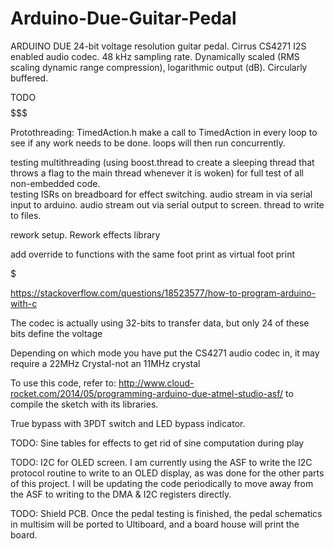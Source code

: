 # Arduino-Due-Guitar-Pedal

ARDUINO DUE 24-bit voltage resolution guitar pedal.
Cirrus CS4271 I2S enabled audio codec. 
48 kHz sampling rate.
Dynamically scaled (RMS scaling dynamic range compression), logarithmic output (dB).
Circularly buffered.




$$$$$$$$$$$$$$$$$$$$$$$$$$$$$$$$$$$$$$$$   TODO   $$$$$$$$$$$$$$$$$$$$$$$$$$$$$$$$$$$$$$$$$$$

Protothreading: TimedAction.h
make a call to TimedAction in every loop to see if any work needs to be done.  loops will then run concurrently.

testing multithreading (using boost.thread to create a sleeping thread that throws a flag to the main thread whenever it is woken) for full test of all non-embedded code.  
testing ISRs on breadboard for effect switching.  audio stream in via serial input to arduino.  audio stream out via serial output to screen.  thread to write to files.

rework setup. Rework effects library

add override to functions with the same foot print as virtual foot print

$$$$$$$$$$$$$$$$$$$$$$$$$$$$$$$$$$$$$$$$$$$$$$$$$$$$$$$$$$$$$$$$$$$$$$$$$$$$$$$$$$$$$$$$$$$$$

https://stackoverflow.com/questions/18523577/how-to-program-arduino-with-c

The codec is actually using 32-bits to transfer data, but only 24 of these bits define the voltage

Depending on which mode you have put the CS4271 audio codec in, it may require a 22MHz Crystal-not an 11MHz crystal

To use this code, refer to: http://www.cloud-rocket.com/2014/05/programming-arduino-due-atmel-studio-asf/ to compile the sketch with its libraries.

True bypass with 3PDT switch and LED bypass indicator.

TODO: Sine tables for effects to get rid of sine computation during play

TODO: I2C for OLED screen.  I am currently using the ASF to write the I2C protocol routine to write to an OLED display, as was done for the other parts of this project.  I will be updating the code periodically to move away from the ASF to writing to the DMA & I2C registers directly.

TODO: Shield PCB.  Once the pedal testing is finished, the pedal schematics in multisim will be ported to Ultiboard, and a board house will print the board.
